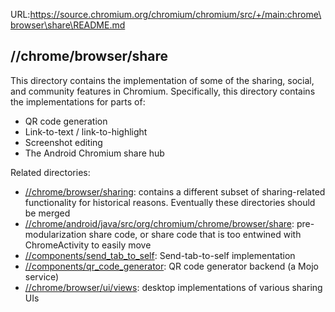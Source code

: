 URL:https://source.chromium.org/chromium/chromium/src/+/main:chrome\browser\share\README.md
## //chrome/browser/share

This directory contains the implementation of some of the sharing, social, and
community features in Chromium. Specifically, this directory contains the
implementations for parts of:

* QR code generation
* Link-to-text / link-to-highlight
* Screenshot editing
* The Android Chromium share hub

Related directories:

* [//chrome/browser/sharing](../sharing): contains a different subset of
  sharing-related functionality for historical reasons. Eventually these
  directories should be merged
* [//chrome/android/java/src/org/chromium/chrome/browser/share](../../android/java/src/org/chromium/chrome/browser/share):
  pre-modularization share code, or share code that is too entwined with
  ChromeActivity to easily move
* [//components/send_tab_to_self](../../../components/send_tab_to_self):
  Send-tab-to-self implementation
* [//components/qr_code_generator](../../../components/qr_code_generator):
  QR code generator backend (a Mojo service)
* [//chrome/browser/ui/views](../ui/views): desktop implementations of various
  sharing UIs
